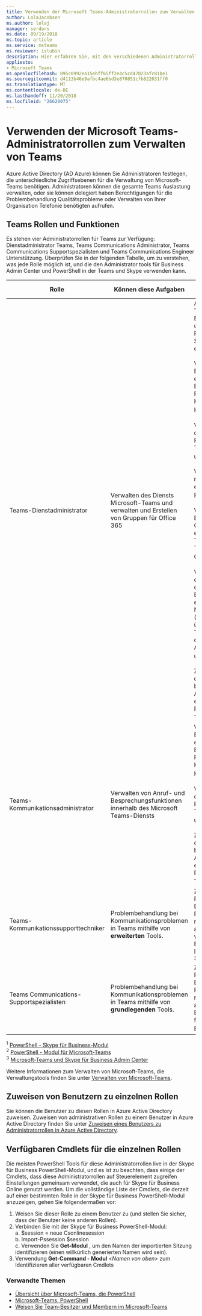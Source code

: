 ```yaml
---
title: Verwenden der Microsoft Teams-Administratorrollen zum Verwalten von Teams
author: LolaJacobsen
ms.author: lolaj
manager: serdars
ms.date: 09/19/2018
ms.topic: article
ms.service: msteams
ms.reviewer: islubin
description: Hier erfahren Sie, mit den verschiedenen Administratorrollen Teams verwalten.
appliesto:
- Microsoft Teams
ms.openlocfilehash: 895c0992ea15ebff65ff2e4c5cd47823afc81be1
ms.sourcegitcommit: d4113b46e9afbc4ae6bd3e870851cfb822031ff0
ms.translationtype: MT
ms.contentlocale: de-DE
ms.lasthandoff: 11/20/2018
ms.locfileid: "26620075"
---
```

# <a name="use-microsoft-teams-admin-roles-to-manage-teams"></a>Verwenden der Microsoft Teams-Administratorrollen zum Verwalten von Teams

Azure Active Directory (AD Azure) können Sie Administratoren festlegen, die unterschiedliche Zugriffsebenen für die Verwaltung von Microsoft-Teams benötigen. Administratoren können die gesamte Teams Auslastung verwalten, oder sie können delegiert haben Berechtigungen für die Problembehandlung Qualitätsprobleme oder Verwalten von Ihrer Organisation Telefonie benötigten aufrufen. 

## <a name="teams-roles-and-capabilities"></a>Teams Rollen und Funktionen

Es stehen vier Administratorrollen für Teams zur Verfügung: Dienstadministrator Teams, Teams Communications Administrator, Teams Communications Supportspezialisten und Teams Communications Engineer Unterstützung. Überprüfen Sie in der folgenden Tabelle, um zu verstehen, was jede Rolle möglich ist, und die den Administrator tools für Business Admin Center und PowerShell in der Teams und Skype verwenden kann.

<!-- add Global admin role? -->

| Rolle | Können diese Aufgaben | Können die folgenden Tools zugreifen |
|----- | ------------------ | ------------------------------ |
| Teams-Dienstadministrator | Verwalten des Diensts Microsoft-Teams und verwalten und Erstellen von Gruppen für Office 365 | Alles in der Microsoft-Teams & Skype für Business Admin Center und zugehörige PowerShell-Steuerelemente, einschließlich:<br><br> Verwalten von Besprechungen, einschließlich Besprechungsanfragen Richtlinien, Konfigurationen und Konferenz Brücken<sup>1,3</sup><br><br> Verwalten von VoIP, darunter den Aufruf von Richtlinien und den Telefon-Zahl Inventar und Zuweisung<sup>1</sup><br><br> Verwalten von messaging, einschließlich Richtlinien<sup>1,3</sup> messaging<br><br> Verwalten von Einstellungen für alle Org geltende, einschließlich Verbund, Teams Upgrade und Teams Clienteinstellungen<sup>1,3</sup><br><br> Verwalten der Teams in der Organisation sowie die zugehörigen Einstellungen, einschließlich des Mitgliedschaftsanbieters (Gruppenmanagement über PowerShell Teammanagement in der Einführung der Administratorportal unterstützt) <sup>23</sup><br><br> Zeigen Sie Profilseite des Benutzers an und beheben Sie Anrufqualität mit erweiterten Problembehandlung Toolset<sup>3</sup> |
| Teams-Kommunikationsadministrator | Verwalten von Anruf- und Besprechungsfunktionen innerhalb des Microsoft Teams-Diensts | Verwalten von Besprechungen, einschließlich Besprechungsanfragen Richtlinien, Konfigurationen und Konferenz Brücken<sup>1,3</sup><br><br> Verwalten von VoIP, darunter den Aufruf von Richtlinien und den Telefon-Zahl Inventar und Zuweisung<sup>1</sup><br><br> Zeigen Sie Profilseite des Benutzers an und beheben Sie Anrufqualität mit erweiterten Problembehandlung Toolset<sup>1,3</sup> |
| Teams-Kommunikationssupporttechniker | Problembehandlung bei Kommunikationsproblemen in Teams mithilfe von **erweiterten** Tools. | Zugriff auf der Profilseite des Benutzers für die Problembehandlung bei ruft in Analytics aufrufen. Können vollständige Anruf Erfassen von Informationen anzeigen. <sup>3</sup> |
| Teams Communications-Supportspezialisten | Problembehandlung bei Kommunikationsproblemen in Teams mithilfe von **grundlegenden** Tools.| Zugriff auf der Profilseite des Benutzers für die Problembehandlung bei ruft in Analytics aufrufen. Kann nur Benutzerinformationen für den gesuchten Benutzer anzeigen.<sup>3</sup>

<sup>1</sup> [PowerShell - Skype für Business-Modul](https://docs.microsoft.com/office365/enterprise/powershell/manage-skype-for-business-online-with-office-365-powershell)<br>
<sup>2</sup> [PowerShell - Modul für Microsoft-Teams](https://www.powershellgallery.com/packages/MicrosoftTeams/)<br>
<sup>3</sup> [Microsoft-Teams und Skype für Business Admin Center](https://docs.microsoft.com/microsoftteams/manage-teams-skypeforbusiness-admin-center)
<!-- <sup>4</sup> Azure Active Directory Admin Center <<note that these are going to come later because they’re related to O365 Group management>> 
<sup>5</sup> Microsoft 365 Admin Center <<note that these are going to come later because they’re related to O365 Group management>> 
-->
Weitere Informationen zum Verwalten von Microsoft-Teams, die Verwaltungstools finden Sie unter [Verwalten von Microsoft-Teams](https://docs.microsoft.com/microsoftteams/manage-teams-skypeforbusiness-admin-center).

## <a name="assign-users-to-each-role"></a>Zuweisen von Benutzern zu einzelnen Rollen

Sie können die Benutzer zu diesen Rollen in Azure Active Directory zuweisen. Zuweisen von administrativen Rollen zu einem Benutzer in Azure Active Directory finden Sie unter [Zuweisen eines Benutzers zu Administratorrollen in Azure Active Directory](https://docs.microsoft.com/azure/active-directory/fundamentals/active-directory-users-assign-role-azure-portal).

## <a name="cmdlets-available-for-each-role"></a>Verfügbaren Cmdlets für die einzelnen Rollen

Die meisten PowerShell Tools für diese Administratorrollen live in der Skype für Business PowerShell-Modul, und es ist zu beachten, dass einige der Cmdlets, dass diese Administratorrollen auf Steuerelement zugreifen Einstellungen gemeinsam verwendet, die auch für Skype für Business Online genutzt werden. Um die vollständige Liste der Cmdlets, die derzeit auf einer bestimmten Rolle in der Skype für Business PowerShell-Modul anzuzeigen, gehen Sie folgendermaßen vor:

1. Weisen Sie dieser Rolle zu einem Benutzer zu (und stellen Sie sicher, dass der Benutzer keine anderen Rollen).
2. Verbinden Sie mit der Skype für Business PowerShell-Modul:<br>
   a. $session = neue Csonlinesession<br>
   b. Import-Pssession $session<br>
   c. Verwenden Sie **Get-Modul** , um den Namen der importierten Sitzung identifizieren (einen willkürlich generierten Namen wird sein).<br>
3. Verwendung **Get-Command - Modul** <*Namen von oben*> zum Identifizieren aller verfügbaren Cmdlets

### <a name="related-topics"></a>Verwandte Themen

- [Übersicht über Microsoft-Teams, die PowerShell](teams-powershell-overview.md)
- [Microsoft-Teams, PowerShell](https://docs.microsoft.com/powershell/module/teams/?view=teams-ps)
- [Weisen Sie Team-Besitzer und Membern im Microsoft-Teams](https://docs.microsoft.com/microsoftteams/assign-roles-permissions)

